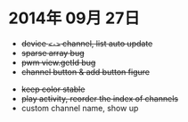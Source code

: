 # 2014年 09月 27日

* <del>device `<->` channel, list auto update</del>
* <del>sparse array bug</del>
* <del>pwm view.getId bug</del>
* <del>channel button & add button figure</del>

+ <del>keep color stable</del>
+ <del>play activity, reorder the index of channels</del>
+ custom channel name, show up


